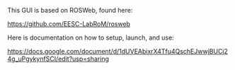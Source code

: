 This GUI is based on ROSWeb, found here:

https://github.com/EESC-LabRoM/rosweb

Here is documentation on how to setup, launch, and use:

https://docs.google.com/document/d/1dUVEAbixrX4Tfu4QschEJwwjBUCj24g_uPgykynfSCI/edit?usp=sharing
